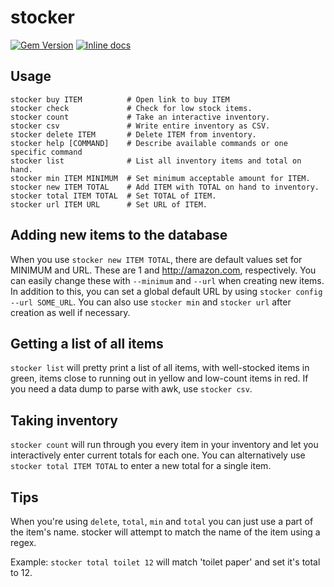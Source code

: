 stocker
======

[![Gem Version](https://badge.fury.io/rb/stocker.svg)](http://badge.fury.io/rb/stocker)
[![Inline docs](http://inch-ci.org/github/brandonpittman/stocker.png)](http://inch-ci.org/github/brandonpittman/stocker)

## Usage

    stocker buy ITEM          # Open link to buy ITEM
    stocker check             # Check for low stock items.
    stocker count             # Take an interactive inventory.
    stocker csv               # Write entire inventory as CSV.
    stocker delete ITEM       # Delete ITEM from inventory.
    stocker help [COMMAND]    # Describe available commands or one specific command
    stocker list              # List all inventory items and total on hand.
    stocker min ITEM MINIMUM  # Set minimum acceptable amount for ITEM.
    stocker new ITEM TOTAL    # Add ITEM with TOTAL on hand to inventory.
    stocker total ITEM TOTAL  # Set TOTAL of ITEM.
    stocker url ITEM URL      # Set URL of ITEM.

## Adding new items to the database

When you use `stocker new ITEM TOTAL`, there are default values set for MINIMUM and URL. These are 1 and http://amazon.com, respectively. You can easily change these with `--minimum` and `--url` when creating new items. In addition to this, you can set a global default URL by using `stocker config --url SOME_URL`. You can also use `stocker min` and `stocker url` after creation as well if necessary.

## Getting a list of all items

`stocker list` will pretty print a list of all items, with well-stocked items in green, items close to running out in yellow and low-count items in red. If you need a data dump to parse with awk, use `stocker csv`.

## Taking inventory

`stocker count` will run through you every item in your inventory and let you interactively enter current totals for each one. You can alternatively use `stocker total ITEM TOTAL` to enter a new total for a single item.

## Tips

When you're using `delete`, `total`, `min` and `total` you can just use a part of the item's name. stocker will attempt to match the name of the item using a regex.

Example: `stocker total toilet 12` will match 'toilet paper' and set it's total to 12.
